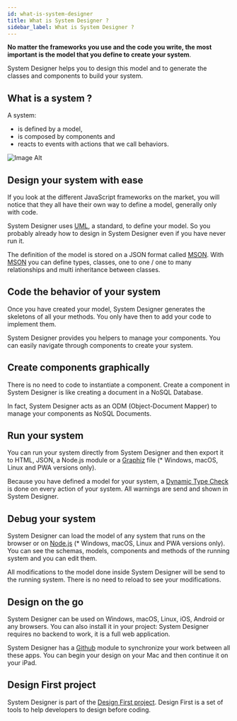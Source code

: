 ```yaml
---
id: what-is-system-designer
title: What is System Designer ?
sidebar_label: What is System Designer ?
---
```


**No matter the frameworks you use and the code you write, the most important is the model that you define to create your system**. 

System Designer helps you to design this model and to generate the classes and components to build your system.

## What is a system ?

A system:

* is defined by a model,
* is composed by components and
* reacts to events with actions that we call behaviors.

![Image Alt](../../img/0237548-system.png)

## Design your system with ease

If you look at the different JavaScript frameworks on the market, you will notice that they all have their own way to define a model, generally only with code.

System Designer uses [UML](http://www.uml.org), a standard, to define your model. So you probably already how to design in System Designer even if you have never run it.

The definition of the model is stored on a JSON format called [MSON](https://designfirst.io/systemruntime/documentation/docs/design-your-model.html#defining-your-model). With [MSON](https://designfirst.io/systemruntime/documentation/docs/design-your-model.html#defining-your-model) you can define types, classes, one to one / one to many relationships and multi inheritance between classes.

## Code the behavior of your system

Once you have created your model, System Designer generates the skeletons of all your methods. You only have then to add your code to implement them.

System Designer provides you helpers to manage your components. You can easily navigate through components to create your system.

## Create components graphically

There is no need to code to instantiate a component. Create a component in System Designer is like creating a document in a NoSQL Database.

In fact, System Designer acts as an ODM (Object-Document Mapper) to manage your components as NoSQL Documents.

## Run your system

You can run your system directly from System Designer and then export it to HTML, JSON, a Node.js module or a [Graphiz](http://graphviz.org) file (* Windows, macOS, Linux and PWA versions only).

Because you have defined a model for your system, a [Dynamic Type Check](https://en.wikipedia.org/wiki/Type_system#DYNAMIC) is done on every action of your system. All warnings are send and shown in System Designer.

## Debug your system

System Designer can load the model of any system that runs on the browser or on [Node.js](https://nodejs.org/en/)  (* Windows, macOS, Linux and PWA versions only). You can see the schemas, models, components and methods of the running system and you can edit them.

All modifications to the model done inside System Designer will be send to the running system. There is no need to reload to see your modifications.

## Design on the go

System Designer can be used on Windows, macOS, Linux, iOS, Android or any browsers. You can also install it in your project: System Designer requires no backend to work, it is a full web application.

System Designer has a [Github](https://github.com) module to synchronize your work between all these apps. You can begin your design on your Mac and then continue it on your iPad.

## Design First project

System Designer is part of the [Design First project](https://github.com/design-first). Design First is a set of tools to help developers to design before coding.